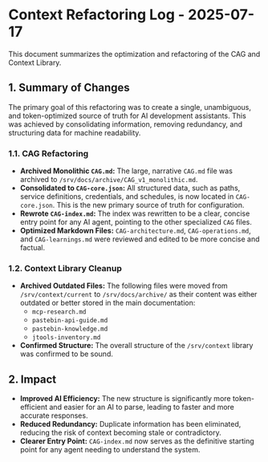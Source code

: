 # Context Refactoring Log - 2025-07-17

This document summarizes the optimization and refactoring of the CAG and Context Library.

## 1. Summary of Changes

The primary goal of this refactoring was to create a single, unambiguous, and token-optimized source of truth for AI development assistants. This was achieved by consolidating information, removing redundancy, and structuring data for machine readability.

### 1.1. CAG Refactoring
- **Archived Monolithic `CAG.md`:** The large, narrative `CAG.md` file was archived to `/srv/docs/archive/CAG_v1_monolithic.md`.
- **Consolidated to `CAG-core.json`:** All structured data, such as paths, service definitions, credentials, and schedules, is now located in `CAG-core.json`. This is the new primary source of truth for configuration.
- **Rewrote `CAG-index.md`:** The index was rewritten to be a clear, concise entry point for any AI agent, pointing to the other specialized `CAG` files.
- **Optimized Markdown Files:** `CAG-architecture.md`, `CAG-operations.md`, and `CAG-learnings.md` were reviewed and edited to be more concise and factual.

### 1.2. Context Library Cleanup
- **Archived Outdated Files:** The following files were moved from `/srv/context/current` to `/srv/docs/archive/` as their content was either outdated or better stored in the main documentation:
    - `mcp-research.md`
    - `pastebin-api-guide.md`
    - `pastebin-knowledge.md`
    - `jtools-inventory.md`
- **Confirmed Structure:** The overall structure of the `/srv/context` library was confirmed to be sound.

## 2. Impact

- **Improved AI Efficiency:** The new structure is significantly more token-efficient and easier for an AI to parse, leading to faster and more accurate responses.
- **Reduced Redundancy:** Duplicate information has been eliminated, reducing the risk of context becoming stale or contradictory.
- **Clearer Entry Point:** `CAG-index.md` now serves as the definitive starting point for any agent needing to understand the system.

